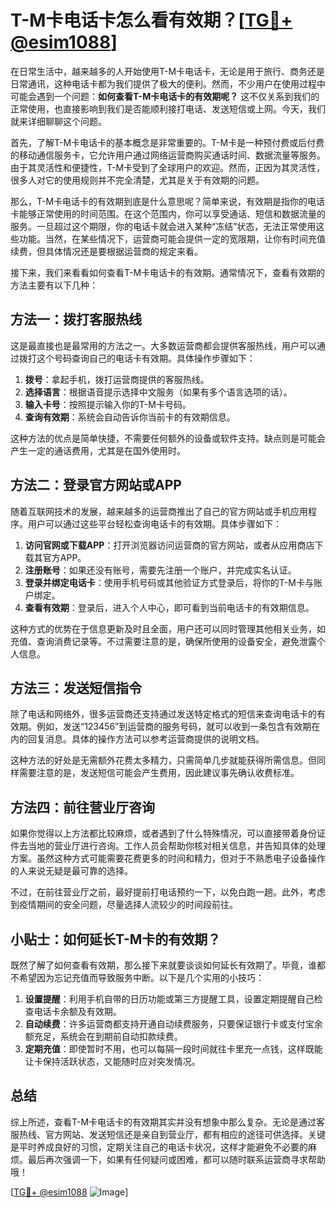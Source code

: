 # T-M卡电话卡怎么看有效期？[[TG💪+ @esim1088](https://t.me/s/esim1088)]

在日常生活中，越来越多的人开始使用T-M卡电话卡，无论是用于旅行、商务还是日常通讯，这种电话卡都为我们提供了极大的便利。然而，不少用户在使用过程中可能会遇到一个问题：**如何查看T-M卡电话卡的有效期呢？** 这不仅关系到我们的正常使用，也直接影响到我们是否能顺利接打电话、发送短信或上网。今天，我们就来详细聊聊这个问题。

首先，了解T-M卡电话卡的基本概念是非常重要的。T-M卡是一种预付费或后付费的移动通信服务卡，它允许用户通过网络运营商购买通话时间、数据流量等服务。由于其灵活性和便捷性，T-M卡受到了全球用户的欢迎。然而，正因为其灵活性，很多人对它的使用规则并不完全清楚，尤其是关于有效期的问题。

那么，T-M卡电话卡的有效期到底是什么意思呢？简单来说，有效期是指你的电话卡能够正常使用的时间范围。在这个范围内，你可以享受通话、短信和数据流量的服务。一旦超过这个期限，你的电话卡就会进入某种“冻结”状态，无法正常使用这些功能。当然，在某些情况下，运营商可能会提供一定的宽限期，让你有时间充值续费，但具体情况还是要根据运营商的规定来看。

接下来，我们来看看如何查看T-M卡电话卡的有效期。通常情况下，查看有效期的方法主要有以下几种：

## 方法一：拨打客服热线

这是最直接也是最常用的方法之一。大多数运营商都会提供客服热线，用户可以通过拨打这个号码查询自己的电话卡有效期。具体操作步骤如下：

1. **拨号**：拿起手机，拨打运营商提供的客服热线。
2. **选择语言**：根据语音提示选择中文服务（如果有多个语言选项的话）。
3. **输入卡号**：按照提示输入你的T-M卡号码。
4. **查询有效期**：系统会自动告诉你当前卡的有效期信息。

这种方法的优点是简单快捷，不需要任何额外的设备或软件支持。缺点则是可能会产生一定的通话费用，尤其是在国外使用时。

## 方法二：登录官方网站或APP

随着互联网技术的发展，越来越多的运营商推出了自己的官方网站或手机应用程序。用户可以通过这些平台轻松查询电话卡的有效期。具体步骤如下：

1. **访问官网或下载APP**：打开浏览器访问运营商的官方网站，或者从应用商店下载其官方APP。
2. **注册账号**：如果还没有账号，需要先注册一个账户，并完成实名认证。
3. **登录并绑定电话卡**：使用手机号码或其他验证方式登录后，将你的T-M卡与账户绑定。
4. **查看有效期**：登录后，进入个人中心，即可看到当前电话卡的有效期信息。

这种方式的优势在于信息更新及时且全面，用户还可以同时管理其他相关业务，如充值、查询消费记录等。不过需要注意的是，确保所使用的设备安全，避免泄露个人信息。

## 方法三：发送短信指令

除了电话和网络外，很多运营商还支持通过发送特定格式的短信来查询电话卡的有效期。例如，发送“123456”到运营商的服务号码，就可以收到一条包含有效期在内的回复消息。具体的操作方法可以参考运营商提供的说明文档。

这种方法的好处是无需额外花费太多精力，只需简单几步就能获得所需信息。但同样需要注意的是，发送短信可能会产生费用，因此建议事先确认收费标准。

## 方法四：前往营业厅咨询

如果你觉得以上方法都比较麻烦，或者遇到了什么特殊情况，可以直接带着身份证件去当地的营业厅进行咨询。工作人员会帮助你核对相关信息，并告知具体的处理方案。虽然这种方式可能需要花费更多的时间和精力，但对于不熟悉电子设备操作的人来说无疑是最可靠的选择。

不过，在前往营业厅之前，最好提前打电话预约一下，以免白跑一趟。此外，考虑到疫情期间的安全问题，尽量选择人流较少的时间段前往。

## 小贴士：如何延长T-M卡的有效期？

既然了解了如何查看有效期，那么接下来就要谈谈如何延长有效期了。毕竟，谁都不希望因为忘记充值而导致服务中断。以下是几个实用的小技巧：

1. **设置提醒**：利用手机自带的日历功能或第三方提醒工具，设置定期提醒自己检查电话卡余额及有效期。
2. **自动续费**：许多运营商都支持开通自动续费服务，只要保证银行卡或支付宝余额充足，系统会在到期前自动扣款续费。
3. **定期充值**：即使暂时不用，也可以每隔一段时间就往卡里充一点钱，这样既能让卡保持活跃状态，又能随时应对突发情况。

## 总结

综上所述，查看T-M卡电话卡的有效期其实并没有想象中那么复杂。无论是通过客服热线、官方网站、发送短信还是亲自到营业厅，都有相应的途径可供选择。关键是平时养成良好的习惯，定期关注自己的电话卡状况，这样才能避免不必要的麻烦。最后再次强调一下，如果有任何疑问或困难，都可以随时联系运营商寻求帮助哦！

[[TG💪+ @esim1088](https://t.me/s/esim1088) ![Image](https://i.postimg.cc/4NQfJmqS/Snipaste-2025-05-13-00-14-12.png)]